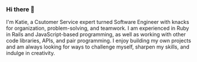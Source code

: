### Hi there 👋

<!--
**katiekatiekatiee/katiekatiekatiee** is a ✨ _special_ ✨ repository because its `README.md` (this file) appears on your GitHub profile.

Here are some ideas to get you started:

- 🔭 I’m currently working on ...
- 🌱 I’m currently learning ...
- 👯 I’m looking to collaborate on ...
- 🤔 I’m looking for help with ...
- 💬 Ask me about ...
- 📫 How to reach me: ...
- 😄 Pronouns: ...
- ⚡ Fun fact: ...
-->

I'm Katie, a Csutomer Service expert turned Software Engineer with knacks for organization, problem-solving, and teamwork. I am experienced in Ruby in Rails and JavaScript-based programming, as well as working with other code libraries, APIs, and pair programming. I enjoy building my own projects and am always looking for ways to challenge myself, sharpen my skills, and indulge in creativity.


